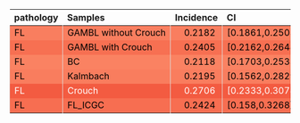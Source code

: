 <table class="table" style="margin-left: auto; margin-right: auto;">
 <thead>
  <tr>
   <th style="text-align:left;"> pathology </th>
   <th style="text-align:left;"> Samples </th>
   <th style="text-align:right;"> Incidence </th>
   <th style="text-align:left;"> CI </th>
  </tr>
 </thead>
<tbody>
  <tr>
   <td style="text-align:left;color: rgba(0, 0, 0, 255) !important;background-color: rgba(249, 126, 95, 255) !important;border-left:1px solid #DDDDDD;white-space: nowrap;"> FL </td>
   <td style="text-align:left;color: rgba(0, 0, 0, 255) !important;background-color: rgba(249, 126, 95, 255) !important;border-left:1px solid #DDDDDD;white-space: nowrap;"> GAMBL without Crouch </td>
   <td style="text-align:right;color: rgba(0, 0, 0, 255) !important;background-color: rgba(249, 126, 95, 255) !important;border-left:1px solid #DDDDDD;white-space: nowrap;"> <span style="     color: rgba(0, 0, 0, 255) !important;border-radius: 4px; padding-right: 4px; padding-left: 4px; background-color: rgba(249, 126, 95, 255) !important;">0.2182</span> </td>
   <td style="text-align:left;color: rgba(0, 0, 0, 255) !important;background-color: rgba(249, 126, 95, 255) !important;border-left:1px solid #DDDDDD;white-space: nowrap;"> [0.1861,0.2503] </td>
  </tr>
  <tr>
   <td style="text-align:left;color: rgba(0, 0, 0, 255) !important;background-color: rgba(247, 112, 82, 255) !important;border-left:1px solid #DDDDDD;white-space: nowrap;"> FL </td>
   <td style="text-align:left;color: rgba(0, 0, 0, 255) !important;background-color: rgba(247, 112, 82, 255) !important;border-left:1px solid #DDDDDD;white-space: nowrap;"> GAMBL with Crouch </td>
   <td style="text-align:right;color: rgba(0, 0, 0, 255) !important;background-color: rgba(247, 112, 82, 255) !important;border-left:1px solid #DDDDDD;white-space: nowrap;"> <span style="     color: rgba(0, 0, 0, 255) !important;border-radius: 4px; padding-right: 4px; padding-left: 4px; background-color: rgba(247, 112, 82, 255) !important;">0.2405</span> </td>
   <td style="text-align:left;color: rgba(0, 0, 0, 255) !important;background-color: rgba(247, 112, 82, 255) !important;border-left:1px solid #DDDDDD;white-space: nowrap;"> [0.2162,0.2648] </td>
  </tr>
  <tr>
   <td style="text-align:left;color: rgba(0, 0, 0, 255) !important;background-color: rgba(250, 130, 98, 255) !important;border-left:1px solid #DDDDDD;white-space: nowrap;"> FL </td>
   <td style="text-align:left;color: rgba(0, 0, 0, 255) !important;background-color: rgba(250, 130, 98, 255) !important;border-left:1px solid #DDDDDD;white-space: nowrap;"> BC </td>
   <td style="text-align:right;color: rgba(0, 0, 0, 255) !important;background-color: rgba(250, 130, 98, 255) !important;border-left:1px solid #DDDDDD;white-space: nowrap;"> <span style="     color: rgba(0, 0, 0, 255) !important;border-radius: 4px; padding-right: 4px; padding-left: 4px; background-color: rgba(250, 130, 98, 255) !important;">0.2118</span> </td>
   <td style="text-align:left;color: rgba(0, 0, 0, 255) !important;background-color: rgba(250, 130, 98, 255) !important;border-left:1px solid #DDDDDD;white-space: nowrap;"> [0.1703,0.2533] </td>
  </tr>
  <tr>
   <td style="text-align:left;color: rgba(0, 0, 0, 255) !important;background-color: rgba(249, 125, 94, 255) !important;border-left:1px solid #DDDDDD;white-space: nowrap;"> FL </td>
   <td style="text-align:left;color: rgba(0, 0, 0, 255) !important;background-color: rgba(249, 125, 94, 255) !important;border-left:1px solid #DDDDDD;white-space: nowrap;"> Kalmbach </td>
   <td style="text-align:right;color: rgba(0, 0, 0, 255) !important;background-color: rgba(249, 125, 94, 255) !important;border-left:1px solid #DDDDDD;white-space: nowrap;"> <span style="     color: rgba(0, 0, 0, 255) !important;border-radius: 4px; padding-right: 4px; padding-left: 4px; background-color: rgba(249, 125, 94, 255) !important;">0.2195</span> </td>
   <td style="text-align:left;color: rgba(0, 0, 0, 255) !important;background-color: rgba(249, 125, 94, 255) !important;border-left:1px solid #DDDDDD;white-space: nowrap;"> [0.1562,0.2829] </td>
  </tr>
  <tr>
   <td style="text-align:left;color: rgba(255, 255, 255, 255) !important;background-color: rgba(243, 91, 65, 255) !important;border-left:1px solid #DDDDDD;white-space: nowrap;"> FL </td>
   <td style="text-align:left;color: rgba(255, 255, 255, 255) !important;background-color: rgba(243, 91, 65, 255) !important;border-left:1px solid #DDDDDD;white-space: nowrap;"> Crouch </td>
   <td style="text-align:right;color: rgba(255, 255, 255, 255) !important;background-color: rgba(243, 91, 65, 255) !important;border-left:1px solid #DDDDDD;white-space: nowrap;"> <span style="     color: rgba(255, 255, 255, 255) !important;border-radius: 4px; padding-right: 4px; padding-left: 4px; background-color: rgba(243, 91, 65, 255) !important;">0.2706</span> </td>
   <td style="text-align:left;color: rgba(255, 255, 255, 255) !important;background-color: rgba(243, 91, 65, 255) !important;border-left:1px solid #DDDDDD;white-space: nowrap;"> [0.2333,0.3078] </td>
  </tr>
  <tr>
   <td style="text-align:left;color: rgba(0, 0, 0, 255) !important;background-color: rgba(247, 110, 81, 255) !important;border-left:1px solid #DDDDDD;white-space: nowrap;"> FL </td>
   <td style="text-align:left;color: rgba(0, 0, 0, 255) !important;background-color: rgba(247, 110, 81, 255) !important;border-left:1px solid #DDDDDD;white-space: nowrap;"> FL_ICGC </td>
   <td style="text-align:right;color: rgba(0, 0, 0, 255) !important;background-color: rgba(247, 110, 81, 255) !important;border-left:1px solid #DDDDDD;white-space: nowrap;"> <span style="     color: rgba(0, 0, 0, 255) !important;border-radius: 4px; padding-right: 4px; padding-left: 4px; background-color: rgba(247, 110, 81, 255) !important;">0.2424</span> </td>
   <td style="text-align:left;color: rgba(0, 0, 0, 255) !important;background-color: rgba(247, 110, 81, 255) !important;border-left:1px solid #DDDDDD;white-space: nowrap;"> [0.158,0.3268] </td>
  </tr>
</tbody>
</table>